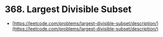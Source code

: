 # 368. Largest Divisible Subset

- [https://leetcode.com/problems/largest-divisible-subset/description/](https://leetcode.com/problems/largest-divisible-subset/description/)
